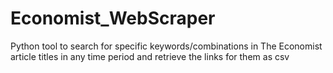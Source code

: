 # Economist_WebScraper
Python tool to search for specific keywords/combinations in The Economist article titles in any time period and retrieve the links for them as csv
